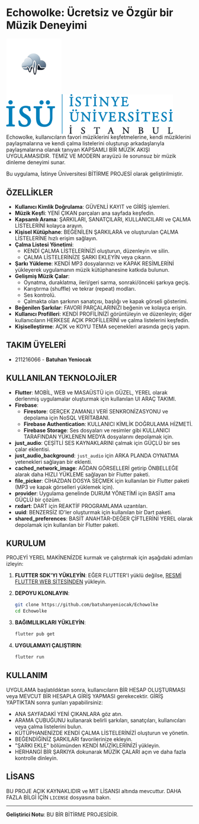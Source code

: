 # Echowolke: Ücretsiz ve Özgür bir Müzik Deneyimi

<img src="assets/images/echowolke_logo.png" width="150" align="left" alt="Echowolke Logo">
<img src="assets/images/istinye_logo.png" width="450" align="left" alt="İstinye Üniversitesi Logo">
<br clear="left"/>
Echowolke, kullanıcıların favori müziklerini keşfetmelerine, kendi müziklerini paylaşmalarına ve kendi çalma listelerini oluşturup arkadaşlarıyla paylaşmalarına olanak tanıyan KAPSAMLI BİR MÜZİK AKIŞI UYGULAMASIDIR. TEMİZ VE MODERN arayüzü ile sorunsuz bir müzik dinleme deneyimi sunar.

Bu uygulama, İstinye Üniversitesi BİTİRME PROJESİ olarak geliştirilmiştir.

## ÖZELLİKLER

* **Kullanıcı Kimlik Doğrulama**: GÜVENLİ KAYIT ve GİRİŞ işlemleri.
* **Müzik Keşfi**: YENİ ÇIKAN parçaları ana sayfada keşfedin.
* **Kapsamlı Arama**: ŞARKILARI, SANATÇILARI, KULLANICILARI ve ÇALMA LİSTELERİNİ kolayca arayın.
* **Kişisel Kütüphane**: BEĞENİLEN ŞARKILARA ve oluşturulan ÇALMA LİSTELERİNE hızlı erişim sağlayın.
* **Çalma Listesi Yönetimi**:
    * KENDİ ÇALMA LİSTELERİNİZİ oluşturun, düzenleyin ve silin.
    * ÇALMA LİSTELERİNİZE ŞARKI EKLEYİN veya çıkarın.
* **Şarkı Yükleme**: KENDİ MP3 dosyalarınızı ve KAPAK RESİMLERİNİ yükleyerek uygulamanın müzik kütüphanesine katkıda bulunun.
* **Gelişmiş Müzik Çalar**:
    * Oynatma, duraklatma, ileri/geri sarma, sonraki/önceki şarkıya geçiş.
    * Karıştırma (shuffle) ve tekrar (repeat) modları.
    * Ses kontrolü.
    * Çalmakta olan şarkının sanatçısı, başlığı ve kapak görseli gösterimi.
* **Beğenilen Şarkılar**: FAVORİ PARÇALARINIZI beğenin ve kolayca erişin.
* **Kullanıcı Profilleri**: KENDİ PROFİLİNİZİ görüntüleyin ve düzenleyin; diğer kullanıcıların HERKESE AÇIK PROFİLLERİNİ ve çalma listelerini keşfedin.
* **Kişiselleştirme**: AÇIK ve KOYU TEMA seçenekleri arasında geçiş yapın.

## TAKIM ÜYELERİ

* 211216066 - **Batuhan Yeniocak**




## KULLANILAN TEKNOLOJİLER

* **Flutter**: MOBİL, WEB ve MASAÜSTÜ için GÜZEL, YEREL olarak derlenmiş uygulamalar oluşturmak için kullanılan UI ARAÇ TAKIMI.
* **Firebase**:
    * **Firestore**: GERÇEK ZAMANLI VERİ SENKRONİZASYONU ve depolama için NoSQL VERİTABANI.
    * **Firebase Authentication**: KULLANICI KİMLİK DOĞRULAMA HİZMETİ.
    * **Firebase Storage**: Ses dosyaları ve resimler gibi KULLANICI TARAFINDAN YÜKLENEN MEDYA dosyalarını depolamak için.
* **just_audio**: ÇEŞİTLİ SES KAYNAKLARINI çalmak için GÜÇLÜ bir ses çalar eklentisi.
* **just_audio_background**: `just_audio` için ARKA PLANDA OYNATMA yetenekleri sağlayan bir eklenti.
* **cached_network_image**: AĞDAN GÖRSELLERİ getirip ÖNBELLEĞE alarak daha HIZLI YÜKLEME sağlayan bir Flutter paketi.
* **file_picker**: CİHAZDAN DOSYA SEÇMEK için kullanılan bir Flutter paketi (MP3 ve kapak görselleri yüklemek için).
* **provider**: Uygulama genelinde DURUM YÖNETİMİ için BASİT ama GÜÇLÜ bir çözüm.
* **rxdart**: DART için REAKTİF PROGRAMLAMA uzantıları.
* **uuid**: BENZERSİZ ID'ler oluşturmak için kullanılan bir Dart paketi.
* **shared_preferences**: BASİT ANAHTAR-DEĞER ÇİFTLERİNİ YEREL olarak depolamak için kullanılan bir Flutter paketi.

## KURULUM

PROJEYİ YEREL MAKİNENİZDE kurmak ve çalıştırmak için aşağıdaki adımları izleyin:

1.  **FLUTTER SDK'YI YÜKLEYİN**: EĞER FLUTTER'I yüklü değilse, [RESMİ FLUTTER WEB SİTESİNDEN](https://flutter.dev/docs/get-started/install) yükleyin.

2.  **DEPOYU KLONLAYIN**:
    ```bash
    git clone https://github.com/batuhanyeniocak/Echowolke
    cd Echowolke
    ```


3.  **BAĞIMLILIKLARI YÜKLEYİN**:
    ```bash
    flutter pub get
    ```

4.  **UYGULAMAYI ÇALIŞTIRIN**:
    ```bash
    flutter run
    ```

## KULLANIM

UYGULAMA başlatıldıktan sonra, kullanıcıların BİR HESAP OLUŞTURMASI veya MEVCUT BİR HESAPLA GİRİŞ YAPMASI gerekecektir. GİRİŞ YAPTIKTAN sonra şunları yapabilirsiniz:

* ANA SAYFADAKİ YENİ ÇIKANLARA göz atın.
* ARAMA ÇUBUĞUNU kullanarak belirli şarkıları, sanatçıları, kullanıcıları veya çalma listelerini bulun.
* KÜTÜPHANENİZDE KENDİ ÇALMA LİSTELERİNİZİ oluşturun ve yönetin.
* BEĞENDİĞİNİZ ŞARKILARI favorilerinize ekleyin.
* "ŞARKI EKLE" bölümünden KENDİ MÜZİKLERİNİZİ yükleyin.
* HERHANGİ BİR ŞARKIYA dokunarak MÜZİK ÇALARI açın ve daha fazla kontrolle dinleyin.


## LİSANS

BU PROJE AÇIK KAYNAKLIDIR ve MIT LİSANSI altında mevcuttur. DAHA FAZLA BİLGİ İÇİN `LICENSE` dosyasına bakın.

---

**Geliştirici Notu**: BU BİR BİTİRME PROJESİDİR.
